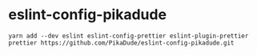 # eslint-config-pikadude

`yarn add --dev eslint eslint-config-prettier eslint-plugin-prettier prettier https://github.com/PikaDude/eslint-config-pikadude.git`
